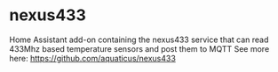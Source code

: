 # nexus433
Home Assistant add-on containing the nexus433 service that can read 433Mhz based temperature sensors and post them to MQTT
 See more here: https://github.com/aquaticus/nexus433